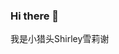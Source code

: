 ### Hi there 👋
我是小猎头Shirley雪莉谢
<!--
**Shirleyee/Shirleyee** is a ✨ _special_ ✨ repository because its `README.md` (this file) appears on your GitHub profile.

Here are some ideas to get you started:

- 🔭 目前在帮Web3.0赛道多个明星创业团队招人
- 🌱 在招岗位The Role：前端工程师 / Frontend Engineer、后端工程师 / Backend Engineer（golang）/ 全栈工程师Full-stack Engineer/ EVM & 智能合约工程师 / EVM & Smart Contract Engineer / 产品经理Product Manager
- 👯 地点Location：北京、上海、支持远程办公
- 🤔 感兴趣速速联系我呀~
- 💬 绿色app vx：thissshirley
- 📫 
- 😄 Pronouns: ...
- ⚡ Fun fact: ...
-->
